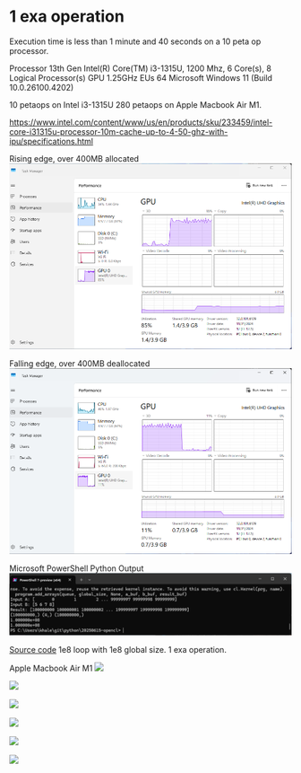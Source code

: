 # 1 exa operation

Execution time is less than 1 minute and 40 seconds on a 10 peta op processor.

Processor 13th Gen Intel(R) Core(TM) i3-1315U, 1200 Mhz, 6 Core(s), 8 Logical Processor(s)
GPU 1.25GHz
EUs 64
Microsoft Windows 11 (Build 10.0.26100.4202)

10 petaops on Intel i3-1315U
280 petaops on Apple Macbook Air M1.

https://www.intel.com/content/www/us/en/products/sku/233459/intel-core-i31315u-processor-10m-cache-up-to-4-50-ghz-with-ipu/specifications.html

Rising edge,
over 400MB allocated
![](https://raw.githubusercontent.com/khalidjshaikh/20250615-opencl/refs/heads/main/images/Screenshot%202025-07-06%20113100.png)

Falling edge,
over 400MB deallocated
![](https://raw.githubusercontent.com/khalidjshaikh/20250615-opencl/refs/heads/main/images/Screenshot%202025-07-06%20112950.png)

Microsoft PowerShell Python Output
![](https://raw.githubusercontent.com/khalidjshaikh/20250615-opencl/refs/heads/main/images/Screenshot%202025-07-06%20120321.png)

[Source code](1%20exa%20operation.py) 1e8 loop with 1e8 global size.  1 exa operation.

Apple Macbook Air M1
![](https://raw.githubusercontent.com/khalidjshaikh/20250615-opencl/refs/heads/main/images/Screenshot%202025-07-06%20at%2012.19.03%E2%80%AFPM.png)

![](https://computationalmodelling.bitbucket.io/tools/PyOpenCL/opencl_logo.jpg)

![](https://www.python.org/static/img/psf-logo.png)

![](https://upload.wikimedia.org/wikipedia/commons/6/64/Intel-logo-2022.png)

![](https://upload.wikimedia.org/wikipedia/commons/9/96/Microsoft_logo_%282012%29.svg)

![](https://1000logos.net/wp-content/uploads/2016/10/Apple-Logo.png)